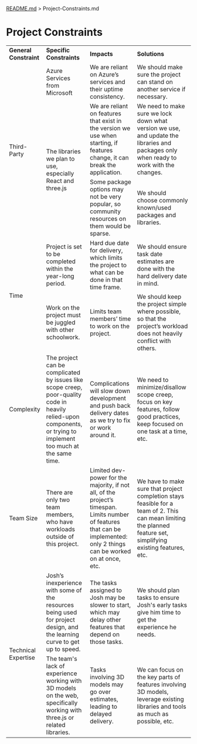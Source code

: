 [README.md](../README.md) > Project-Constraints.md

# Project Constraints

<table>
    <tr>
        <td><b>General Constraint</b></td>
        <td><b>Specific Constraints</b></td>
        <td><b>Impacts</b></td>
        <td><b>Solutions</b></td>
    </tr>
    <tr>
        <td rowspan="3">Third-Party</td>
        <td>Azure Services from Microsoft</td>
        <td>We are reliant on Azure’s services and their uptime consistency.</td>
        <td>We should make sure the project can stand on another service if necessary.</td>
    </tr>
    <tr>
        <td rowspan="2">The libraries we plan to use, especially React and three.js</td>
        <td>We are reliant on features that exist in the version we use when starting, if features change, it can break the application.</td>
        <td>We need to make sure we lock down what version we use, and update the libraries and packages only when ready to work with the changes.</td>
    </tr>
    <tr>
        <td>Some package options may not be very popular, so community resources on them would be sparse.</td>
        <td>We should choose commonly known/used packages and libraries.</td>
    </tr>
    <tr>
        <td rowspan="2">Time</td>
        <td>Project is set to be completed within the year-long period.</td>
        <td>Hard due date for delivery, which limits the project to what can be done in that time frame.</td>
        <td>We should ensure task date estimates are done with the hard delivery date in mind.</td>
    </tr>
    <tr>
        <td>Work on the project must be juggled with other schoolwork.</td>
        <td>Limits team members’ time to work on the project.</td>
        <td>We should keep the project simple where possible, so that the project’s workload does not heavily conflict with others.</td>
    </tr>
    <tr>
        <td>Complexity</td>
        <td>The project can be complicated by issues like scope creep, poor-quality code in heavily relied-upon components, or trying to implement too much at the same time.</td>
        <td>Complications will slow down development and push back delivery dates as we try to fix or work around it.</td>
        <td>We need to minimize/disallow scope creep, focus on key features, follow good practices, keep focused on one task at a time, etc.</td>
    </tr>
    <tr>
        <td>Team Size</td>
        <td>There are only two team members, who have workloads outside of this project.</td>
        <td>Limited dev-power for the majority, if not all, of the project’s timespan. Limits number of features that can be implemented: only 2 things can be worked on at once, etc.</td>
        <td>We have to make sure that project completion stays feasible for a team of 2. This can mean limiting the planned feature set, simplifying existing features, etc.</td>
    </tr>
    <tr>
        <td rowspan="2">Technical Expertise</td>
        <td>Josh’s inexperience with some of the resources being used for project design, and the learning curve to get up to speed.</td>
        <td>The tasks assigned to Josh may be slower to start, which may delay other features that depend on those tasks.</td>
        <td>We should plan tasks to ensure Josh's early tasks give him time to get the experience he needs.</td>
    </tr>
    <tr>
        <td>The team's lack of experience working with 3D models on the web, specifically working with three.js or related libraries.</td>
        <td>Tasks involving 3D models may go over estimates, leading to delayed delivery.</td>
        <td>We can focus on the key parts of features involving 3D models, leverage existing libraries and tools as much as possible, etc.</td>
    </tr>
</table>

